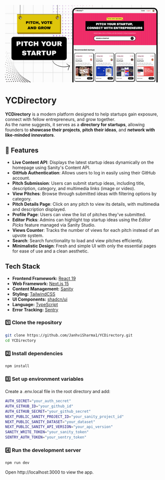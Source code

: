 ![YCDirectory Banner](/public/ycdirectory-banner.png)
# YCDirectory

**YCDirectory** is a modern platform designed to help startups gain exposure, connect with fellow entrepreneurs, and grow together.  
As the name suggests, it serves as a **directory for startups**, allowing founders to **showcase their projects**, **pitch their ideas**, and **network with like-minded innovators**.

## 🌟 Features

- **Live Content API**:  Displays the latest startup ideas dynamically on the homepage using Sanity's Content API.  
- **GitHub Authentication**:  Allows users to log in easily using their GitHub account.  
- **Pitch Submission**:  Users can submit startup ideas, including title, description, category, and multimedia links (image or video).  
- **View Pitches**: Browse through submitted ideas with filtering options by category.  
- **Pitch Details Page**:  Click on any pitch to view its details, with multimedia and description displayed.  
- **Profile Page**:  Users can view the list of pitches they've submitted.  
- **Editor Picks**:  Admins can highlight top startup ideas using the *Editor Picks* feature managed via Sanity Studio.  
- **Views Counter**:  Tracks the number of views for each pitch instead of an upvote system.  
- **Search**:  Search functionality to load and view pitches efficiently.  
- **Minimalistic Design**:  Fresh and simple UI with only the essential pages for ease of use and a clean aesthetic.  

## Tech Stack

- **Frontend Framework:** [React 19](https://react.dev/)  
- **Web Framework:** [Next.js 15](https://nextjs.org/)  
- **Content Management:** [Sanity](https://www.sanity.io/)  
- **Styling:** [TailwindCSS](https://tailwindcss.com/)  
- **UI Components:** [shadcn/ui](https://ui.shadcn.com/)  
- **Language:** [TypeScript](https://www.typescriptlang.org/)  
- **Error Tracking:** [Sentry](https://sentry.io/)


### 1️⃣ Clone the repository
```bash
git clone https://github.com/JanhviSharma1/YCDirectory.git
cd YCDirectory
```

### 2️⃣ Install dependencies
```bash 
npm install
```

### 3️⃣ Set up environment variables
Create a .env.local file in the root directory and add:
```bash
AUTH_SECRET="your_auth_secret"
AUTH_GITHUB_ID="your_github_id"
AUTH_GITHUB_SECRET="your_github_secret"
NEXT_PUBLIC_SANITY_PROJECT_ID="your_sanity_project_id"
NEXT_PUBLIC_SANITY_DATASET="your_dataset"
NEXT_PUBLIC_SANITY_API_VERSION="your_api_version"
SANITY_WRITE_TOKEN="your_sanity_token"
SENTRY_AUTH_TOKEN="your_sentry_token"
```

### 4️⃣ Run the development server
```bash
npm run dev
```
Open http://localhost:3000 to view the app.

